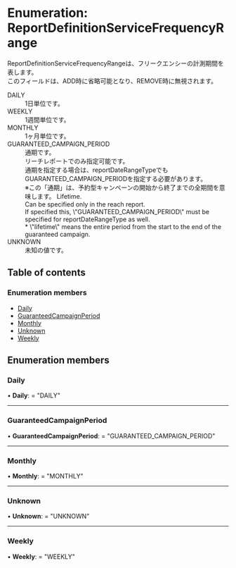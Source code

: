 # Enumeration: ReportDefinitionServiceFrequencyRange


<div lang=\"ja\"> ReportDefinitionServiceFrequencyRangeは、フリークエンシーの計測期間を表します。<br> このフィールドは、ADD時に省略可能となり、REMOVE時に無視されます。 </div>  <dl class=term>   <dt class=\"term__item\">DAILY</dt>   <dd class=\"term__desc\"><span lang=\"ja\">1日単位です。</span></dd>   <dt class=\"term__item\">WEEKLY</dt>   <dd class=\"term__desc\"><span lang=\"ja\">1週間単位です。</span></dd>   <dt class=\"term__item\">MONTHLY</dt>   <dd class=\"term__desc\"><span lang=\"ja\">1ヶ月単位です。</span></dd>   <dt class=\"term__item\">GUARANTEED_CAMPAIGN_PERIOD</dt>   <dd class=\"term__desc\">   <span lang=\"ja\">     通期です。<br>     リーチレポートでのみ指定可能です。<br>     通期を指定する場合は、reportDateRangeTypeでもGUARANTEED_CAMPAIGN_PERIODを指定する必要があります。<br>     ※この「通期」は、予約型キャンペーンの開始から終了までの全期間を意味します。   </span>   <span lang=\"en\">     Lifetime.<br>     Can be specified only in the reach report.<br>     If specified this, \"GUARANTEED_CAMPAIGN_PERIOD\" must be specified for reportDateRangeType as well.<br>     * \"lifetime\" means the entire period from the start to the end of the guaranteed campaign.   </span> </dd>   <dt class=\"term__item\">UNKNOWN</dt>   <dd class=\"term__desc\"><span lang=\"ja\">未知の値です。</span></dd> </dl>

## Table of contents

### Enumeration members

- [Daily](reportdefinitionservicefrequencyrange.md#daily)
- [GuaranteedCampaignPeriod](reportdefinitionservicefrequencyrange.md#guaranteedcampaignperiod)
- [Monthly](reportdefinitionservicefrequencyrange.md#monthly)
- [Unknown](reportdefinitionservicefrequencyrange.md#unknown)
- [Weekly](reportdefinitionservicefrequencyrange.md#weekly)

## Enumeration members

### Daily

• **Daily**: = "DAILY"

___

### GuaranteedCampaignPeriod

• **GuaranteedCampaignPeriod**: = "GUARANTEED\_CAMPAIGN\_PERIOD"

___

### Monthly

• **Monthly**: = "MONTHLY"

___

### Unknown

• **Unknown**: = "UNKNOWN"

___

### Weekly

• **Weekly**: = "WEEKLY"
